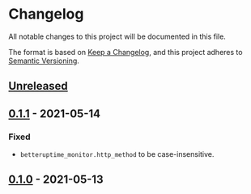# Changelog
All notable changes to this project will be documented in this file.

The format is based on [Keep a Changelog](https://keepachangelog.com/en/1.0.0/),
and this project adheres to [Semantic Versioning](https://semver.org/spec/v2.0.0.html).

## [Unreleased]

## [0.1.1] - 2021-05-14

### Fixed
- `betteruptime_monitor.http_method` to be case-insensitive.

## [0.1.0] - 2021-05-13

[Unreleased]: https://github.com/altinity/betteruptime/compare/v0.1.1...HEAD
[0.1.1]: https://github.com/altinity/betteruptime/compare/v0.1.0...v0.1.1
[0.1.0]: https://github.com/altinity/betteruptime/releases/tag/v0.1.0
